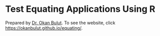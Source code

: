 # Test Equating Applications Using R

Prepared by [Dr. Okan Bulut](www.okanbulut.com). To see the website, click <https://okanbulut.github.io/equating/>.
